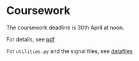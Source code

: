 # Coursework

The coursework deadline is 30th April at noon.

For details, see [pdf](https://github.com/LaurenceA/COMS20011_2020/blob/main/coursework/instructions/CW1.pdf)

For `utilities.py` and the signal files, see [datafiles]()
